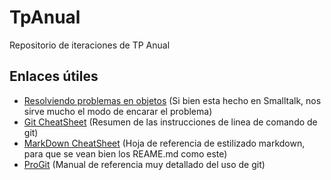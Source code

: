 # TpAnual
Repositorio de iteraciones de TP Anual

## Enlaces útiles
* [Resolviendo problemas en objetos](http://pdep.com.ar/material/apuntes/clases-sabado-a-la-manana/Objetos_Modulo07_ResolucionEjercicio.pdf) (Si bien esta hecho en Smalltalk, nos sirve mucho el modo de encarar el problema)
* [Git CheatSheet](https://training.github.com/kit/downloads/es/github-git-cheat-sheet.pdf) (Resumen de las instrucciones de linea de comando de git)
* [MarkDown CheatSheet](https://guides.github.com/pdfs/markdown-cheatsheet-online.pdf) (Hoja de referencia de estilizado markdown, para que se vean bien los REAME.md como este)
* [ProGit](https://progit2.s3.amazonaws.com/en/2016-03-22-f3531/progit-en.1084.pdf) (Manual de referencia muy detallado del uso de git)
